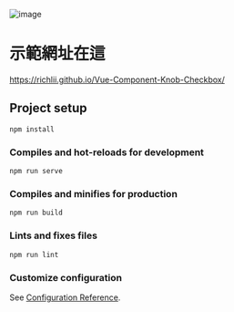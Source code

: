 ![image](https://user-images.githubusercontent.com/94954542/175765393-7860cce2-29f9-4312-b5ba-7d46c8073666.png)


# 示範網址在這
https://richlii.github.io/Vue-Component-Knob-Checkbox/

## Project setup
```
npm install
```

### Compiles and hot-reloads for development
```
npm run serve
```

### Compiles and minifies for production
```
npm run build
```

### Lints and fixes files
```
npm run lint
```

### Customize configuration
See [Configuration Reference](https://cli.vuejs.org/config/).
